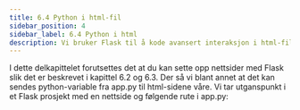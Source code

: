 ```yaml
---
title: 6.4 Python i html-fil
sidebar_position: 4
sidebar_label: 6.4 Python i html
description: Vi bruker Flask til å kode avansert interaksjon i html-filene-
---
```


I dette delkapittelet forutsettes det at du kan sette opp nettsider med Flask slik det er beskrevet i kapittel 6.2 og 6.3. Der så vi blant annet at det kan sendes python-variable fra app.py til html-sidene våre. Vi tar utganspunkt i et Flask prosjekt med en nettside og følgende rute i app.py:

```python


```















































